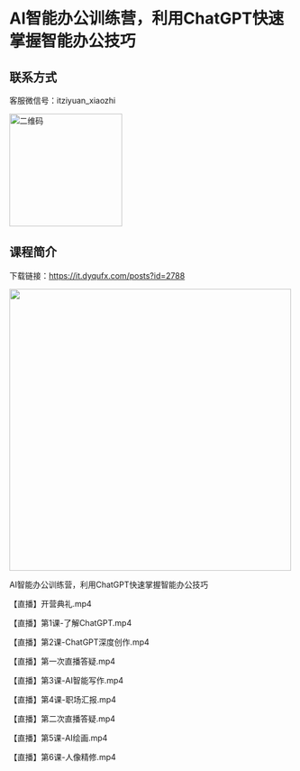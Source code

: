 # AI智能办公训练营，利用ChatGPT快速掌握智能办公技巧

## 联系方式

客服微信号：itziyuan_xiaozhi

<img src="https://ziyuanyun.oss-cn-guangzhou.aliyuncs.com/common/20240614073449/666b82192834a.jpg" width="200" height="200" alt="二维码">

## 课程简介

下载链接：https://it.dyqufx.com/posts?id=2788

<img src="https://ziyuanyun.oss-cn-guangzhou.aliyuncs.com/yun/20240515184317/664491c584b22.jpg" width="500" alt="">

  AI智能办公训练营，利用ChatGPT快速掌握智能办公技巧



 【直播】开营典礼.mp4

 【直播】第1课-了解ChatGPT.mp4

 【直播】第2课-ChatGPT深度创作.mp4

 【直播】第一次直播答疑.mp4

 【直播】第3课-AI智能写作.mp4

 【直播】第4课-职场汇报.mp4

 【直播】第二次直播答疑.mp4

 【直播】第5课-AI绘画.mp4

 【直播】第6课-人像精修.mp4

  